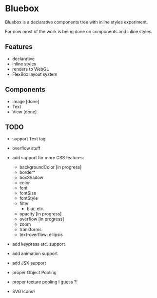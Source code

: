 Bluebox
===
Bluebox is a declarative components tree with inline styles experiment.

For now most of the work is being done on components and inline styles.

Features
---
- declarative
- inline styles
- renders to WebGL
- FlexBox layout system

Components
---
- Image [done]
- Text
- View [done]

TODO
---
- support Text tag
- overflow stuff
- add support for more CSS features:
  - backgroundColor [in progress]
  - border*
  - boxShadow
  - color
  - font
  - fontSize
  - fontStyle
  - filter
    - blur, etc.
  - opacity [in progress]
  - overflow [in progress]
  - zoom
  - transforms
  - text-overflow: ellipsis
- add keypress etc. support


- add animation support
- add JSX support
- proper Object Pooling
- proper texture pooling I guess ?!
- SVG icons?